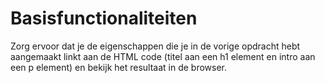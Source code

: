 # Basisfunctionaliteiten

Zorg ervoor dat je de eigenschappen die je in de vorige opdracht hebt aangemaakt linkt aan de HTML code (titel aan een h1 element en intro aan een p element) en bekijk het resultaat in de browser.


